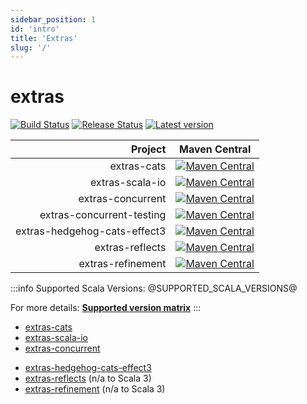 ```yaml
---
sidebar_position: 1
id: 'intro'
title: 'Extras'
slug: '/'
---
```


# extras

[![Build Status](https://github.com/Kevin-Lee/extras/workflows/Build-All/badge.svg)](https://github.com/Kevin-Lee/extras/actions?workflow=Build-All)
[![Release Status](https://github.com/Kevin-Lee/extras/workflows/Release/badge.svg)](https://github.com/Kevin-Lee/extras/actions?workflow=Release)
[![Latest version](https://index.scala-lang.org/kevin-lee/extras/latest.svg)](https://index.scala-lang.org/kevin-lee/extras)


| Project | Maven Central |
| ------: | ------------- |
| extras-cats | [![Maven Central](https://maven-badges.herokuapp.com/maven-central/io.kevinlee/extras-cats_2.13/badge.svg)](https://search.maven.org/artifact/io.kevinlee/extras-cats_2.13) |
| extras-scala-io | [![Maven Central](https://maven-badges.herokuapp.com/maven-central/io.kevinlee/extras-scala-io_2.13/badge.svg)](https://search.maven.org/artifact/io.kevinlee/extras-scala-io_2.13) |
| extras-concurrent | [![Maven Central](https://maven-badges.herokuapp.com/maven-central/io.kevinlee/extras-concurrent_2.13/badge.svg)](https://search.maven.org/artifact/io.kevinlee/extras-concurrent_2.13) |
| extras-concurrent-testing | [![Maven Central](https://maven-badges.herokuapp.com/maven-central/io.kevinlee/extras-concurrent-testing_2.13/badge.svg)](https://search.maven.org/artifact/io.kevinlee/extras-concurrent-testing_2.13) |
| extras-hedgehog-cats-effect3 | [![Maven Central](https://maven-badges.herokuapp.com/maven-central/io.kevinlee/extras-hedgehog-cats-effect3_2.13/badge.svg)](https://search.maven.org/artifact/io.kevinlee/extras-hedgehog-cats-effect3_2.13) |
| extras-reflects | [![Maven Central](https://maven-badges.herokuapp.com/maven-central/io.kevinlee/extras-reflects_2.13/badge.svg)](https://search.maven.org/artifact/io.kevinlee/extras-reflects_2.13) |
| extras-refinement | [![Maven Central](https://maven-badges.herokuapp.com/maven-central/io.kevinlee/extras-refinement_2.13/badge.svg)](https://search.maven.org/artifact/io.kevinlee/extras-refinement_2.13) |

:::info
Supported Scala Versions: @SUPPORTED_SCALA_VERSIONS@

For more details: [**Supported version matrix**](https://index.scala-lang.org/artifacts/kevin-lee/extras)
:::

* [extras-cats](extras-cats/getting-started.md)
* [extras-scala-io](extras-scala-io/getting-started.md)
* [extras-concurrent](extras-concurrent/getting-started.md)
<!--* [extras-concurrent-testing](extras-concurrent-testing/get.md)-->
* [extras-hedgehog-cats-effect3](extras-hedgehog-cats-effect3/getting-started.md)
* [extras-reflects](extras-reflects/getting-started.md) (n/a to Scala 3)
* [extras-refinement](extras-refinement/getting-started.md) (n/a to Scala 3)
